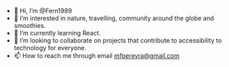 - 👋 Hi, I’m @Fern1989
- 👀 I’m interested in nature, travelling, community around the globe and smoothies.
- 🌱 I’m currently learning React.
- 💞️ I’m looking to collaborate on projects that contribute to accessibility to technology for everyone.
- 📫 How to reach me through email mfpereyra@gmail.com

<!---
Fern1989/Fern1989 is a ✨ special ✨ repository because its `README.md` (this file) appears on your GitHub profile.
You can click the Preview link to take a look at your changes.
--->
